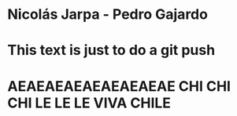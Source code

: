 # Nicolás Jarpa - Pedro Gajardo
# This text is just to do a git push
# AEAEAEAEAEAEAEAEAE CHI CHI CHI LE LE LE VIVA CHILE

